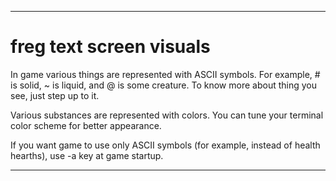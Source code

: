 -------------------------------------------------------------
freg text screen visuals
========================

In game various things are represented with ASCII symbols.
For example, # is solid, ~ is liquid, and @ is some creature.
To know more about thing you see, just step up to it.

Various substances are represented with colors.
You can tune your terminal color scheme for better
appearance.

If you want game to use only ASCII symbols (for example,
instead of health hearths), use -a key at game startup.

-------------------------------------------------------------
